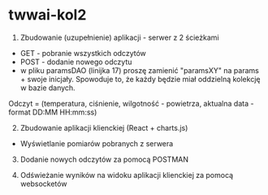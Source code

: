 # twwai-kol2

1. Zbudowanie (uzupełnienie) aplikacji - serwer z 2 ścieżkami
- GET - pobranie wszystkich odczytów
- POST - dodanie nowego odczytu
- w pliku paramsDAO (linijka 17) proszę zamienić "paramsXY" na params + swoje inicjały. Spowoduje to, że każdy będzie miał oddzielną kolekcję w bazie danych.

Odczyt = (temperatura, ciśnienie, wilgotność - powietrza, aktualna data - format DD:MM HH:mm:ss)

2. Zbudowanie aplikacji klienckiej (React + charts.js)
- Wyświetlanie pomiarów pobranych z serwera

3. Dodanie nowych odczytów za pomocą POSTMAN

4. Odświeżanie wyników na widoku aplikacji klienckiej za pomocą websocketów

